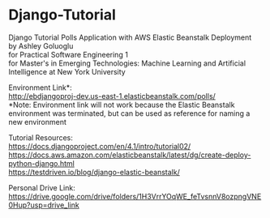 # Django-Tutorial
Django Tutorial Polls Application with AWS Elastic Beanstalk Deployment  
by Ashley Goluoglu  
for Practical Software Engineering 1  
for Master's in Emerging Technologies: Machine Learning and Artificial Intelligence at New York University  

Environment Link*:  
http://ebdjangoproj-dev.us-east-1.elasticbeanstalk.com/polls/  
*Note: Environment link will not work because the Elastic Beanstalk environment was terminated, but can be used as reference for naming a new environment  

Tutorial Resources:  
https://docs.djangoproject.com/en/4.1/intro/tutorial02/  
https://docs.aws.amazon.com/elasticbeanstalk/latest/dg/create-deploy-python-django.html  
https://testdriven.io/blog/django-elastic-beanstalk/  

Personal Drive Link:  
https://drive.google.com/drive/folders/1H3VrrYOqWE_feTvsnnV8ozpngVNE0Hup?usp=drive_link  
